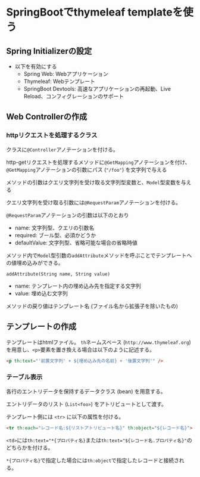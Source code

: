 # SpringBootでthymeleaf templateを使う

## Spring Initializerの設定
- 以下を有効にする
    - Spring Web: Webアプリケーション
    - Thymeleaf: Webテンプレート
    - SpringBoot Devtools: 高速なアプリケーションの再起動、Live Reload、コンフィグレーションのサポート

## Web Controllerの作成
### httpリクエストを処理するクラス
クラスに`@Controller`アノテーションを付ける。

http-getリクエストを処理するメソッドに`@GetMapping`アノテーションを付け、`@GetMapping`アノテーションの引数にパス (`"/foo"`) を文字列で与える

メソッドの引数はクエリ文字列を受け取る文字列型変数と、`Model`型変数を与える

クエリ文字列を受け取る引数には`@RequestParam`アノテーションを付ける。

`@RequestParam`アノテーションの引数は以下のとおり
- name: 文字列型、クエリの引数名
- required: ブール型、必須かどうか
- defaultValue: 文字列型、省略可能な場合の省略時値

メソッド内で`Model`型引数の`addAttribute`メソッドを呼ぶことでテンプレートへの値埋め込みができる。

`addAttribute(String name, String value)`
- name: テンプレート内の埋め込み先を指定する文字列
- value: 埋め込む文字列

メソッドの戻り値はテンプレート名 (ファイル名から拡張子を除いたもの)

## テンプレートの作成
テンプレートはhtmlファイル。
`th`ネームスペース (`http://www.thymeleaf.org`) を用意し、`<p>`要素を置き換える場合は以下のように記述する。

```html
<p th:text="'前置文字列' + ${埋め込み先の名前} + '後置文字列'" />
```

### テーブル表示
各行のエントリデータを保持するデータクラス (bean) を用意する。

エントリデータのリスト (`List<foo>`) をアトリビュートとして渡す。

テンプレート側には `<tr>` に以下の属性を付ける。

```html
<tr th:each="レコード名:${リストアトリビュート名}" th:object="${レコード名}">
```

`<td>`には`th:text="*{プロパティ名}`または`th:text="${レコード名.プロパティ名}"`のどちらかを付ける。

`*{プロパティ名}`で指定した場合には`th:object`で指定したレコードと接続される。
